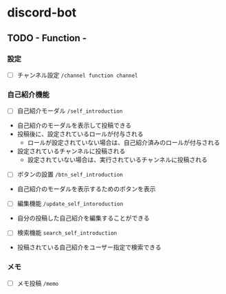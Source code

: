# discord-bot

## TODO - Function -

### 設定
- [ ] チャンネル設定
`/channel function channel`


### 自己紹介機能

- [ ] 自己紹介モーダル
`/self_introduction`
- 自己紹介のモーダルを表示して投稿できる
- 投稿後に、設定されているロールが付与される
  - ロールが設定されていない場合は、自己紹介済みのロールが付与される
- 設定されているチャンネルに投稿される
  - 設定されていない場合は、実行されているチャンネルに投稿される


- [ ] ボタンの設置
`/btn_self_introduction`
- 自己紹介のモーダルを表示するためのボタンを表示

- [ ] 編集機能
`/update_self_intoroduction`
- 自分の投稿した自己紹介を編集することができる


- [ ] 検索機能
`search_self_introduction`
- 投稿されている自己紹介をユーザー指定で検索できる


### メモ
- [ ] メモ投稿
`/memo`

